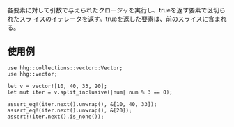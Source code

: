 各要素に対して引数で与えられたクロージャを実行し、trueを返す要素で区切られたスラ
イスのイテレータを返す。trueを返した要素は、前のスライスに含まれる。

## 使用例

```
use hhg::collections::vector::Vector;
use hhg::vector;

let v = vector![10, 40, 33, 20];
let mut iter = v.split_inclusive(|num| num % 3 == 0);

assert_eq!(iter.next().unwrap(), &[10, 40, 33]);
assert_eq!(iter.next().unwrap(), &[20]);
assert!(iter.next().is_none());
```
